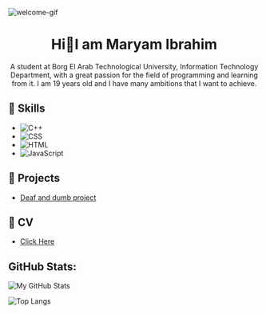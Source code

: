 ![welcome-gif](https://github.com/user-attachments/assets/a650f514-aacf-4c67-b861-62628e5757c6)

<h1 align="center">Hi🫡I am Maryam Ibrahim</h1> 
<p align="center">A student at Borg El Arab Technological University, Information Technology Department, with a great passion for the field of programming and learning from it. 
I am 19 years old and I have many ambitions that I want to achieve. </p>

## 🧠 Skills
- ![C++](https://img.shields.io/badge/-C++-red)
- ![CSS](https://img.shields.io/badge/-CSS3-blue)
- ![HTML](https://img.shields.io/badge/-HTML5-orange)  
- ![JavaScript](https://img.shields.io/badge/-JavaScript-yellow)
## 🚀 Projects
- [Deaf and dumb project ](https://www.linkedin.com/posts/mariam-ibrahim-b95743307_aetaecaezaewaehabraepaewaesaeyabraeuaepaetaehaev-activity-7211097604812599296-RlSz?utm_source=share&utm_medium=member_android)

## 📄 CV
- [Click Here](https://drive.google.com/file/d/1HHUItwLUV5lJwNOfnHknnLGzZwpvoFt8/view?usp=drivesdk)

## GitHub Stats:
![My GitHub Stats](https://github-readme-stats.vercel.app/api?username=mariomaibrahim&show_icons=true&theme=radical)

![Top Langs](https://github-readme-stats.vercel.app/api/top-langs/?username=mariomaibrahim&layout=compact&theme=radical)




